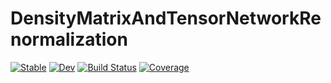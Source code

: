 # DensityMatrixAndTensorNetworkRenormalization

[![Stable](https://img.shields.io/badge/docs-stable-blue.svg)](https://exAClior.github.io/DensityMatrixAndTensorNetworkRenormalization.jl/stable/)
[![Dev](https://img.shields.io/badge/docs-dev-blue.svg)](https://exAClior.github.io/DensityMatrixAndTensorNetworkRenormalization.jl/dev/)
[![Build Status](https://github.com/exAClior/DensityMatrixAndTensorNetworkRenormalization.jl/actions/workflows/CI.yml/badge.svg?branch=main)](https://github.com/exAClior/DensityMatrixAndTensorNetworkRenormalization.jl/actions/workflows/CI.yml?query=branch%3Amain)
[![Coverage](https://codecov.io/gh/exAClior/DensityMatrixAndTensorNetworkRenormalization.jl/branch/main/graph/badge.svg)](https://codecov.io/gh/exAClior/DensityMatrixAndTensorNetworkRenormalization.jl)
